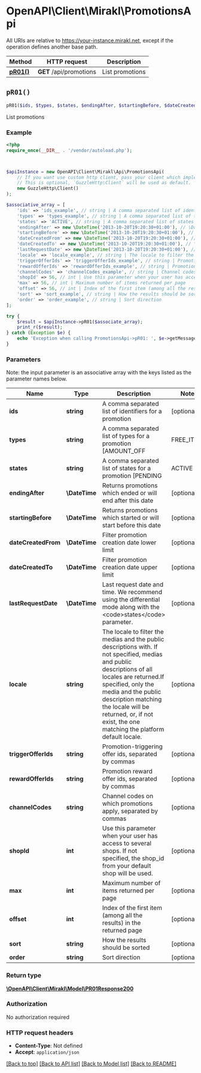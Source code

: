 # OpenAPI\Client\Mirakl\PromotionsApi

All URIs are relative to https://your-instance.mirakl.net, except if the operation defines another base path.

| Method | HTTP request | Description |
| ------------- | ------------- | ------------- |
| [**pR01()**](PromotionsApi.md#pR01) | **GET** /api/promotions | List promotions |


## `pR01()`

```php
pR01($ids, $types, $states, $endingAfter, $startingBefore, $dateCreatedFrom, $dateCreatedTo, $lastRequestDate, $locale, $triggerOfferIds, $rewardOfferIds, $channelCodes, $shopId, $max, $offset, $sort, $order): \OpenAPI\Client\Mirakl\Model\PR01Response200
```

List promotions



### Example

```php
<?php
require_once(__DIR__ . '/vendor/autoload.php');



$apiInstance = new OpenAPI\Client\Mirakl\Api\PromotionsApi(
    // If you want use custom http client, pass your client which implements `GuzzleHttp\ClientInterface`.
    // This is optional, `GuzzleHttp\Client` will be used as default.
    new GuzzleHttp\Client()
);

$associative_array = [
    'ids' => 'ids_example', // string | A comma separated list of identifiers for a promotion
    'types' => 'types_example', // string | A comma separated list of types for a promotion [AMOUNT_OFF|FREE_ITEMS|PERCENTAGE_OFF]
    'states' => 'ACTIVE', // string | A comma separated list of states for a promotion [PENDING|ACTIVE|EXPIRED|PENDING_APPROVAL|REJECTED|ALL]
    'endingAfter' => new \DateTime('2013-10-20T19:20:30+01:00'), // \DateTime | Returns promotions which ended or will end after this date
    'startingBefore' => new \DateTime('2013-10-20T19:20:30+01:00'), // \DateTime | Returns promotions which started or will start before this date
    'dateCreatedFrom' => new \DateTime('2013-10-20T19:20:30+01:00'), // \DateTime | Filter promotion creation date lower limit
    'dateCreatedTo' => new \DateTime('2013-10-20T19:20:30+01:00'), // \DateTime | Filter promotion creation date upper limit
    'lastRequestDate' => new \DateTime('2013-10-20T19:20:30+01:00'), // \DateTime | Last request date and time. We recommend using the differential mode along with the <code>states</code> parameter.
    'locale' => 'locale_example', // string | The locale to filter the medias and the public descriptions with. If not specified, medias and public descriptions of all locales are returned.If specified, only the media and the public description matching the locale will be returned, or, if not exist, the one matching the platform default locale.
    'triggerOfferIds' => 'triggerOfferIds_example', // string | Promotion-triggering offer ids, separated by commas
    'rewardOfferIds' => 'rewardOfferIds_example', // string | Promotion reward offer ids, separated by commas
    'channelCodes' => 'channelCodes_example', // string | Channel codes on which promotions apply, separated by commas
    'shopId' => 56, // int | Use this parameter when your user has access to several shops. If not specified, the shop_id from your default shop will be used.
    'max' => 56, // int | Maximum number of items returned per page
    'offset' => 56, // int | Index of the first item (among all the results) in the returned page
    'sort' => 'sort_example', // string | How the results should be sorted
    'order' => 'order_example', // string | Sort direction
];

try {
    $result = $apiInstance->pR01($associate_array);
    print_r($result);
} catch (Exception $e) {
    echo 'Exception when calling PromotionsApi->pR01: ', $e->getMessage(), PHP_EOL;
}
```

### Parameters

Note: the input parameter is an associative array with the keys listed as the parameter names below.

| Name | Type | Description  | Notes |
| ------------- | ------------- | ------------- | ------------- |
| **ids** | **string**| A comma separated list of identifiers for a promotion | [optional] |
| **types** | **string**| A comma separated list of types for a promotion [AMOUNT_OFF|FREE_ITEMS|PERCENTAGE_OFF] | [optional] |
| **states** | **string**| A comma separated list of states for a promotion [PENDING|ACTIVE|EXPIRED|PENDING_APPROVAL|REJECTED|ALL] | [optional] [default to &#39;ACTIVE&#39;] |
| **endingAfter** | **\DateTime**| Returns promotions which ended or will end after this date | [optional] |
| **startingBefore** | **\DateTime**| Returns promotions which started or will start before this date | [optional] |
| **dateCreatedFrom** | **\DateTime**| Filter promotion creation date lower limit | [optional] |
| **dateCreatedTo** | **\DateTime**| Filter promotion creation date upper limit | [optional] |
| **lastRequestDate** | **\DateTime**| Last request date and time. We recommend using the differential mode along with the &lt;code&gt;states&lt;/code&gt; parameter. | [optional] |
| **locale** | **string**| The locale to filter the medias and the public descriptions with. If not specified, medias and public descriptions of all locales are returned.If specified, only the media and the public description matching the locale will be returned, or, if not exist, the one matching the platform default locale. | [optional] |
| **triggerOfferIds** | **string**| Promotion-triggering offer ids, separated by commas | [optional] |
| **rewardOfferIds** | **string**| Promotion reward offer ids, separated by commas | [optional] |
| **channelCodes** | **string**| Channel codes on which promotions apply, separated by commas | [optional] |
| **shopId** | **int**| Use this parameter when your user has access to several shops. If not specified, the shop_id from your default shop will be used. | [optional] |
| **max** | **int**| Maximum number of items returned per page | [optional] |
| **offset** | **int**| Index of the first item (among all the results) in the returned page | [optional] |
| **sort** | **string**| How the results should be sorted | [optional] |
| **order** | **string**| Sort direction | [optional] |

### Return type

[**\OpenAPI\Client\Mirakl\Model\PR01Response200**](../Model/PR01Response200.md)

### Authorization

No authorization required

### HTTP request headers

- **Content-Type**: Not defined
- **Accept**: `application/json`

[[Back to top]](#) [[Back to API list]](../../README.md#endpoints)
[[Back to Model list]](../../README.md#models)
[[Back to README]](../../README.md)
